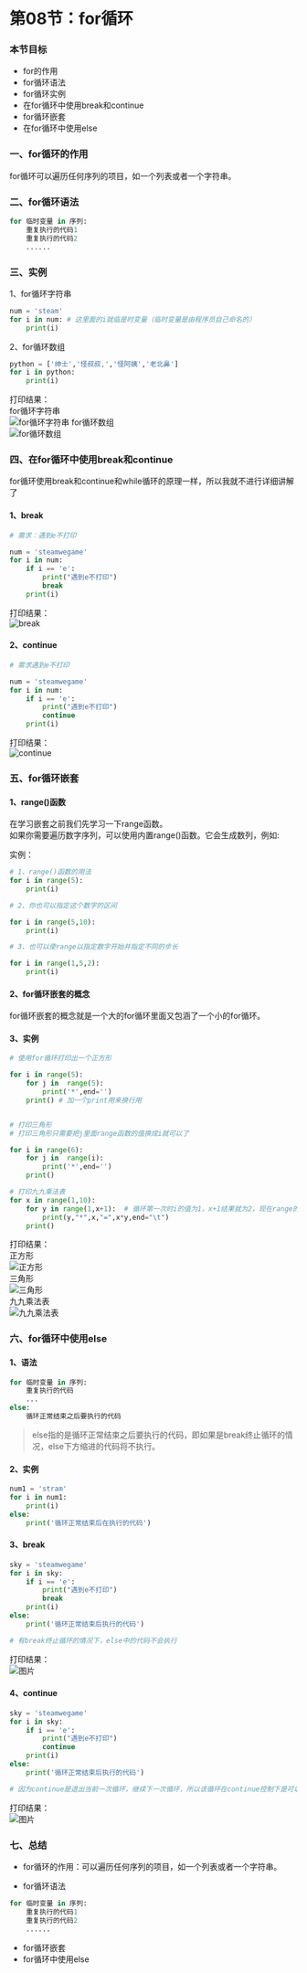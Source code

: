 # 第08节：for循环

### 本节目标
- for的作用
- for循环语法
- for循环实例
- 在for循环中使用break和continue
- for循环嵌套
- 在for循环中使用else

### 一、for循环的作用
for循环可以遍历任何序列的项目，如一个列表或者一个字符串。  
### 二、for循环语法
``` python
for 临时变量 in 序列:
    重复执行的代码1
    重复执行的代码2
    ......
```
### 三、实例
1、for循环字符串  
``` python
num = 'steam'
for i in num: # 这里面的i就临是时变量（临时变量是由程序员自己命名的）
    print(i)
```
2、for循环数组  
``` python
python = ['绅士','怪叔叔,','怪阿姨','老北鼻']
for i in python:
    print(i)
```
打印结果：  
for循环字符串   
![for循环字符串](../images/0208_img1.png)
for循环数组   
![for循环数组](../images/0208_img2.png)
### 四、在for循环中使用break和continue
for循环使用break和continue和while循环的原理一样，所以我就不进行详细讲解了    

#### 1、break  
``` python
# 需求：遇到e不打印

num = 'steamwegame'
for i in num:
    if i == 'e':
        print("遇到e不打印")
        break
    print(i)
```
打印结果：  
![break](../images/0208_img3.png)
#### 2、continue  
``` python
# 需求遇到e不打印

num = 'steamwegame'
for i in num:
    if i == 'e':
        print("遇到e不打印")
        continue
    print(i)
```
打印结果：  
![continue](../images/0208_img4.png)
### 五、for循环嵌套
#### 1、range()函数
在学习嵌套之前我们先学习一下range函数。   
如果你需要遍历数字序列，可以使用内置range()函数。它会生成数列，例如:    

实例：   
``` python
# 1、range()函数的用法
for i in range(5):
    print(i)

# 2、你也可以指定这个数字的区间

for i in range(5,10):
    print(i)

# 3、也可以使range以指定数字开始并指定不同的步长

for i in range(1,5,2):
    print(i)
```
#### 2、for循环嵌套的概念
for循环嵌套的概念就是一个大的for循环里面又包涵了一个小的for循环。
#### 3、实例 
``` python
# 使用for循环打印出一个正方形

for i in range(5):
    for j in  range(5):
        print('*',end='')
    print() # 加一个print用来换行用


# 打印三角形
# 打印三角形只需要把j里面range函数的值换成i就可以了

for i in range(6):
    for j in  range(i):
        print('*',end='')
    print() 

# 打印九九乘法表
for x in range(1,10):
	for y in range(1,x+1):  # 循环第一次时i的值为1，x+1结果就为2，现在range的值就变成了(1,2)以此类推，循环一次加一个数值
		print(y,"*",x,"=",x*y,end="\t")
	print()
```
打印结果：   
正方形   
![正方形](../images/0208_img5.png)  
三角形   
![三角形](../images/0208_img6.png)  
九九乘法表   
![九九乘法表](../images/0208_img7.png)  
### 六、for循环中使用else
#### 1、语法
``` python
for 临时变量 in 序列:
    重复执行的代码
    ...
else:
    循环正常结束之后要执行的代码
```

> else指的是循环正常结束之后要执行的代码，即如果是break终止循环的情况，else下方缩进的代码将不执行。
#### 2、实例
``` python
num1 = 'stram'
for i in num1:
    print(i)
else:
    print('循环正常结束后在执行的代码')
```
#### 3、break
``` python
sky = 'steamwegame'
for i in sky:
    if i == 'e':
        print("遇到e不打印")
        break
    print(i)
else:
    print('循环正常结束后执行的代码')

# 有break终止循环的情况下，else中的代码不会执行
```
打印结果：  
![图片](../images/0208_img8.png)  
#### 4、continue
``` python
sky = 'steamwegame'
for i in sky:
    if i == 'e':
        print("遇到e不打印")
        continue
    print(i)
else:
    print('循环正常结束后执行的代码')

# 因为continue是退出当前一次循环，继续下一次循环，所以该循环在continue控制下是可以正常结束的，当循环结束后，则执行了else缩进的代码。
```
打印结果：   
![图片](../images/0208_img9.png)  
### 七、总结

- for循环的作用：可以遍历任何序列的项目，如一个列表或者一个字符串。  

- for循环语法
``` python
for 临时变量 in 序列:
    重复执行的代码1
    重复执行的代码2
    ......
```

- for循环嵌套
- for循环中使用else









